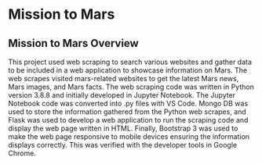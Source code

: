 # Mission to Mars

## Mission to Mars Overview

This project used web scraping to search various websites and gather data to be included in a web application to showcase information on Mars. The web scrapes visited mars-related websites to get the latest Mars news, Mars images, and Mars facts. The web scraping code was written in Python version 3.8.8 and initially developed in Jupyter Notebook. The Jupyter Notebook code was converted into .py files with VS Code. Mongo DB was used to store the information gathered from the Python web scrapes, and Flask was used to develop a web application to run the scraping code and display the web page written in HTML. Finally, Bootstrap 3 was used to make the web page responsive to mobile devices ensuring the information displays correctly. This was verified with the developer tools in Google Chrome.